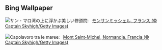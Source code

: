 ## Bing Wallpaper
![](https://www.bing.com/th?id=OHR.MtStMichel_JA-JP4975687728_UHD.jpg&w=1000)サン・マロ湾の上に浮かぶ美しい修道院:&nbsp;&ensp;[モンサンミッシェル, フランス (© Captain Skyhigh/Getty Images)](https://www.bing.com/th?id=OHR.MtStMichel_JA-JP4975687728_UHD.jpg)
<br><br/>
![](https://www.bing.com/th?id=OHR.MtStMichel_IT-IT5961115578_UHD.jpg&w=1000)Capolavoro tra le maree:&nbsp;&ensp;[Mont Saint-Michel, Normandia, Francia (© Captain Skyhigh/Getty Images)](https://www.bing.com/th?id=OHR.MtStMichel_IT-IT5961115578_UHD.jpg)
<br><br/>
